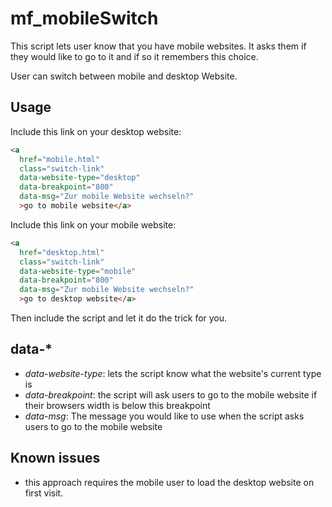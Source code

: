 mf_mobileSwitch
===========================

This script lets user know that you have mobile websites. It asks them if they would like to go to it and if so it remembers this choice. 

User can switch between mobile and desktop Website.

Usage
-----
Include this link on your desktop website:

```html
<a 
  href="mobile.html" 
  class="switch-link" 
  data-website-type="desktop" 
  data-breakpoint="800" 
  data-msg="Zur mobile Website wechseln?" 
  >go to mobile website</a>
```

Include this link on your mobile website:

```html
<a 
  href="desktop.html" 
  class="switch-link" 
  data-website-type="mobile" 
  data-breakpoint="800" 
  data-msg="Zur mobile Website wechseln?" 
  >go to desktop website</a>
```

Then include the script and let it do the trick for you.

data-*
------
* *data-website-type*: lets the script know what the website's current type is
* *data-breakpoint*: the script will ask users to go to the mobile website if their browsers width is below this breakpoint
* *data-msg*: The message you would like to use when the script asks users to go to the mobile website

Known issues
------------

* this approach requires the mobile user to load the desktop website on first visit.